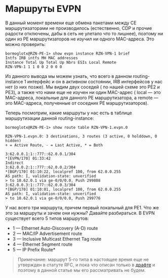 # Маршруты EVPN

В данный момент времени еще обмена пакетами между CE маршрутизаторами не производилось \(естественно, CDP и прочие радости отключены, дабы в сеть не улетало что то лишнее\), поэтому ни один из PE маршрутизаторов не изучил ни одного MAC-адреса. Это можно проверить:

```text
bormoglotx@RZN-PE-1> show evpn instance RZN-VPN-1 brief
Intfs IRB intfs MH MAC addresses
Instance Total Up Total Up Nbrs ESIs Local Remote
RZN-VPN-1 1 1 0 0 2 0 0 0
```

Из данного вывода мы можем узнать, что всего в данном routing-instance 1 интерфейс и он в активном состоянии, IRB интерфейсов у нас нет \(о них позже\). Мы видим двух соседей \( по нашей схеме это PE2 и PE3\), а также что нами еще не изучен ни один MAC-адрес \( local — это MAC-адреса, локальные для данного PE маршрутизатора, а remote — это MAC-адреса, полученные от соседних PE маршрутизаторов\).

Теперь посмотрим, какие маршруты у нас есть в таблице маршрутизации данной routing-instance:

```text
bormoglotx@RZN-PE-1> show route table RZN-VPN-1.evpn.0

RZN-VPN-1.evpn.0: 3 destinations, 3 routes (3 active, 0 holddown, 0 hidden)
+ = Active Route, - = Last Active, * = Both

3:62.0.0.1:1::777::62.0.0.1/304
*[EVPN/170] 01:33:42
Indirect
3:62.0.0.2:1::777::62.0.0.2/304
*[BGP/170] 01:10:22, localpref 100, from 62.0.0.255
AS path: I, validation-state: unverified
> to 10.62.0.1 via ge-0/0/0.0, Push 299808
3:62.0.0.3:1::777::62.0.0.3/304
*[BGP/170] 01:10:01, localpref 100, from 62.0.0.255
AS path: I, validation-state: unverified
> to 10.62.0.1 via ge-0/0/0.0, Push 299776
```

У нас всего три маршрута, причем первый локальный для PE1. Что же это за маршруты и зачем они нужны? Давайте разбираться. В EVPN существует всего 5 типов маршрутов:

* 1 — Ethernet Auto-Discovery \(A-D\) route
* 2 — MAC/IP Advertisement route
* 3 — Inclusive Multicast Ethernet Tag route
* 4 — Ethernet Segment route
* 5 — IP Prefix Route\*

> Примечание: маршрут 5-го типа в настоящее время еще не утвержден в статуте RFC, и пока что описан только в [драфте](https://tools.ietf.org/html/draft-rabadan-l2vpn-evpn-prefix-advertisement-00) и поэтому в данной статье мы его рассматривать не будем.

